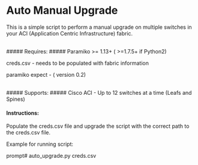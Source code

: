 Auto Manual Upgrade
===================

This is a simple script to perform a manual upgrade on multiple 
switches in your ACI (Application Centric Infrastructure) fabric.

<br>
##### Requires: #####
Paramiko >= 1.13+ ( >=1.7.5+ if Python2)

creds.csv - needs to be populated with fabric information

paramiko expect - ( version 0.2)
     
<br>  
##### Supports: #####
Cisco ACI - Up to 12 switches at a time (Leafs and Spines)
<br>   

#### Instructions: ####

Populate the creds.csv file and upgrade the script with the 
correct path to the creds.csv file.


Example for running script:

prompt# auto_upgrade.py creds.csv
